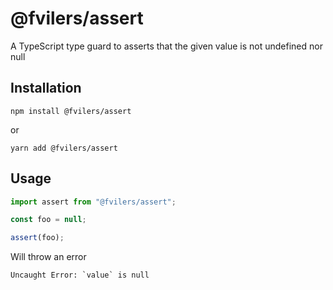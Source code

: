 # @fvilers/assert

A TypeScript type guard to asserts that the given value is not undefined nor null

## Installation

```
npm install @fvilers/assert
```

or

```
yarn add @fvilers/assert
```

## Usage

```ts
import assert from "@fvilers/assert";

const foo = null;

assert(foo);
```

Will throw an error

```
Uncaught Error: `value` is null
```
